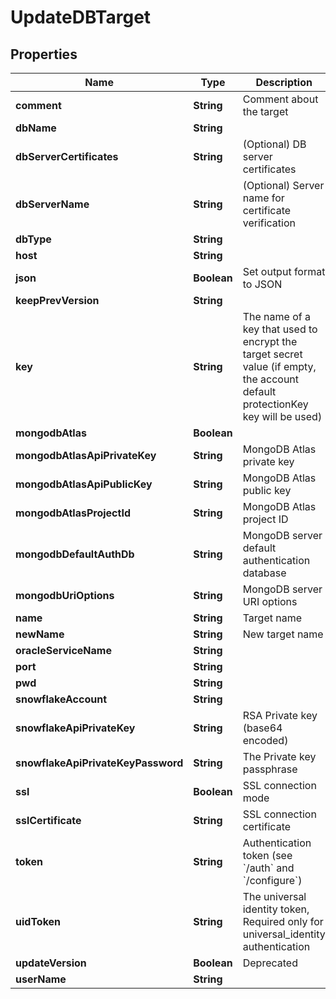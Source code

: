 

# UpdateDBTarget

## Properties

Name | Type | Description | Notes
------------ | ------------- | ------------- | -------------
**comment** | **String** | Comment about the target |  [optional]
**dbName** | **String** |  |  [optional]
**dbServerCertificates** | **String** | (Optional) DB server certificates |  [optional]
**dbServerName** | **String** | (Optional) Server name for certificate verification |  [optional]
**dbType** | **String** |  | 
**host** | **String** |  |  [optional]
**json** | **Boolean** | Set output format to JSON |  [optional]
**keepPrevVersion** | **String** |  |  [optional]
**key** | **String** | The name of a key that used to encrypt the target secret value (if empty, the account default protectionKey key will be used) |  [optional]
**mongodbAtlas** | **Boolean** |  |  [optional]
**mongodbAtlasApiPrivateKey** | **String** | MongoDB Atlas private key |  [optional]
**mongodbAtlasApiPublicKey** | **String** | MongoDB Atlas public key |  [optional]
**mongodbAtlasProjectId** | **String** | MongoDB Atlas project ID |  [optional]
**mongodbDefaultAuthDb** | **String** | MongoDB server default authentication database |  [optional]
**mongodbUriOptions** | **String** | MongoDB server URI options |  [optional]
**name** | **String** | Target name | 
**newName** | **String** | New target name |  [optional]
**oracleServiceName** | **String** |  |  [optional]
**port** | **String** |  |  [optional]
**pwd** | **String** |  |  [optional]
**snowflakeAccount** | **String** |  |  [optional]
**snowflakeApiPrivateKey** | **String** | RSA Private key (base64 encoded) |  [optional]
**snowflakeApiPrivateKeyPassword** | **String** | The Private key passphrase |  [optional]
**ssl** | **Boolean** | SSL connection mode |  [optional]
**sslCertificate** | **String** | SSL connection certificate |  [optional]
**token** | **String** | Authentication token (see &#x60;/auth&#x60; and &#x60;/configure&#x60;) |  [optional]
**uidToken** | **String** | The universal identity token, Required only for universal_identity authentication |  [optional]
**updateVersion** | **Boolean** | Deprecated |  [optional]
**userName** | **String** |  |  [optional]



